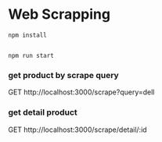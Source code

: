 # Web Scrapping

```
npm install


npm run start
```

### get product by scrape query
GET http://localhost:3000/scrape?query=dell

### get detail product
GET http://localhost:3000/scrape/detail/:id